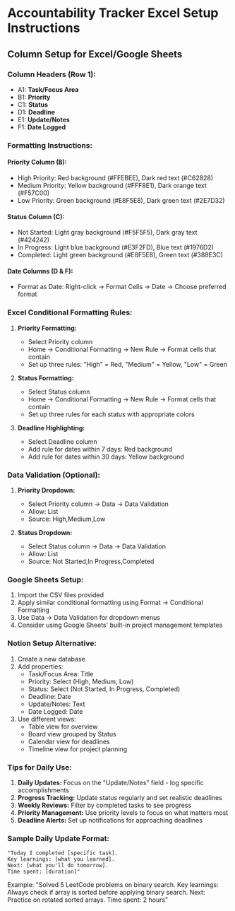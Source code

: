 # Accountability Tracker Excel Setup Instructions

## Column Setup for Excel/Google Sheets

### Column Headers (Row 1):
- A1: **Task/Focus Area**
- B1: **Priority** 
- C1: **Status**
- D1: **Deadline**
- E1: **Update/Notes**
- F1: **Date Logged**

### Formatting Instructions:

#### Priority Column (B):
- High Priority: Red background (#FFEBEE), Dark red text (#C62828)
- Medium Priority: Yellow background (#FFF8E1), Dark orange text (#F57C00)
- Low Priority: Green background (#E8F5E8), Dark green text (#2E7D32)

#### Status Column (C):
- Not Started: Light gray background (#F5F5F5), Dark gray text (#424242)
- In Progress: Light blue background (#E3F2FD), Blue text (#1976D2)
- Completed: Light green background (#E8F5E8), Green text (#388E3C)

#### Date Columns (D & F):
- Format as Date: Right-click → Format Cells → Date → Choose preferred format

### Excel Conditional Formatting Rules:

1. **Priority Formatting:**
   - Select Priority column
   - Home → Conditional Formatting → New Rule → Format cells that contain
   - Set up three rules: "High" = Red, "Medium" = Yellow, "Low" = Green

2. **Status Formatting:**
   - Select Status column
   - Home → Conditional Formatting → New Rule → Format cells that contain
   - Set up three rules for each status with appropriate colors

3. **Deadline Highlighting:**
   - Select Deadline column
   - Add rule for dates within 7 days: Red background
   - Add rule for dates within 30 days: Yellow background

### Data Validation (Optional):

1. **Priority Dropdown:**
   - Select Priority column → Data → Data Validation
   - Allow: List
   - Source: High,Medium,Low

2. **Status Dropdown:**
   - Select Status column → Data → Data Validation
   - Allow: List
   - Source: Not Started,In Progress,Completed

### Google Sheets Setup:

1. Import the CSV files provided
2. Apply similar conditional formatting using Format → Conditional Formatting
3. Use Data → Data Validation for dropdown menus
4. Consider using Google Sheets' built-in project management templates

### Notion Setup Alternative:

1. Create a new database
2. Add properties:
   - Task/Focus Area: Title
   - Priority: Select (High, Medium, Low)
   - Status: Select (Not Started, In Progress, Completed)  
   - Deadline: Date
   - Update/Notes: Text
   - Date Logged: Date
3. Use different views:
   - Table view for overview
   - Board view grouped by Status
   - Calendar view for deadlines
   - Timeline view for project planning

### Tips for Daily Use:

1. **Daily Updates:** Focus on the "Update/Notes" field - log specific accomplishments
2. **Progress Tracking:** Update status regularly and set realistic deadlines
3. **Weekly Reviews:** Filter by completed tasks to see progress
4. **Priority Management:** Use priority levels to focus on what matters most
5. **Deadline Alerts:** Set up notifications for approaching deadlines

### Sample Daily Update Format:
```
"Today I completed [specific task]. 
Key learnings: [what you learned]. 
Next: [what you'll do tomorrow].
Time spent: [duration]"
```

Example: 
"Solved 5 LeetCode problems on binary search. Key learnings: Always check if array is sorted before applying binary search. Next: Practice on rotated sorted arrays. Time spent: 2 hours"